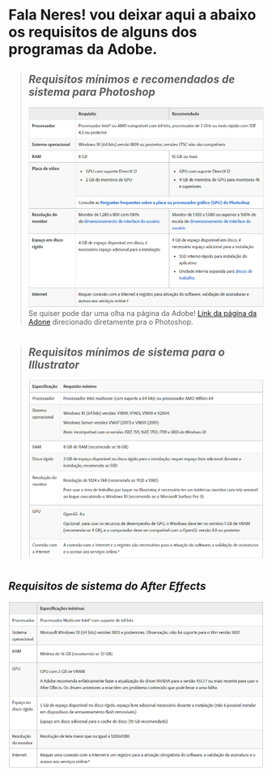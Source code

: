 # Fala Neres! vou deixar aqui a abaixo os requisitos de alguns dos programas da Adobe.
> ## _Requisitos mínimos e recomendados de sistema para Photoshop_
> ![photoshop](imagens/photoshop.png) 
Se quiser pode dar uma olha na página da Adobe!
[Link da página da Adone](https://helpx.adobe.com/br/photoshop/system-requirements.html"Pagina) direcionado diretamente pra o Photoshop.
#
> ## _Requisitos mínimos de sistema para o Illustrator_
> ![adobe illustrator](imagens/adobeillustrator.png)
#
## _Requisitos de sistema do After Effects_
![after effects](imagens/aftereffects.png)
 
